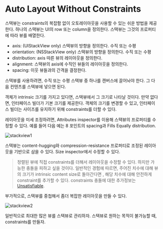 # Auto Layout Without Constraints

스택뷰는 constraints의 복잡함 없이 오토레이아웃을 사용할 수 있는 쉬운 방법을 제공한다. 하나의 스택뷰는 UI의 row 또는 column을 정의한다. 스택뷰는 그것의 프로퍼티에 따라 뷰를 배열한다.

- axis: (UIStackView only) 스택뷰의 방향을 정의한다. 수직 또는 수평
- orientation: (NSStackView only) 스택뷰의 방향을 정의한다. 수직 또는 수평
- distribution: axis 따른 뷰의 레이아웃을 정의한다.
- alignment: 스택뷰의 axis에 수직인 뷰들의 레이아웃을 정의한다.
- spacing: 이웃 뷰들과의 간격을 결정한다.

스택뷰를 사용하려면, 수직 또는 수평 스택뷰 중 하나를 캔버스에 끌어놔야 한다. 그 다음 컨텐츠를 스택뷰에 넣으면 된다.

객체가 intrinsic 크기를 가지고 있다면, 스택뷰에서 그 크기로 나타날 것이다. 만약 없다면, 인터페이스 빌더가 기본 크기를 제공한다. 객체의 크기를 변경할 수 있고, 인터페이스 빌더는 사이즈를 유지하기 위해 constraints를 더할 수 있다.

레이아웃을 미세 조정하려면, Attributes inspector를 이용해 스택뷰의 프로퍼티를 수정할 수 있다. 예를 들어 다음 예는 8 포인트의 spacing과 Fills Equally distribution.

![stackview1](https://developer.apple.com/library/content/documentation/UserExperience/Conceptual/AutolayoutPG/Art/IB_StackView_Simple_2x.png)

스택뷰는 content-hugging와 compression-resistance 프로퍼티로 조정된 레이아웃을 기반으로 삼을 수 있다. Size inspector에서 수정할 수 있다.

> 정렬된 뷰에 직접 constraints를 더해서 레이아웃을 수정할 수 있다. 하지만 가능한 충돌을 피하고 싶을 것이다. 일반적인 경험에 따르면, 주어진 치수에 대해 뷰의 크기가 intrinsic content size로 돌아간다면 , 해당 치수에 대해 안전하게 constraint를 추가할 수 있다. constraints 충돌에 대한 추가정보는 [Unsatisfiable](https://developer.apple.com/library/content/documentation/UserExperience/Conceptual/AutolayoutPG/ConflictingLayouts.html#//apple_ref/doc/uid/TP40010853-CH19-SW1).

부가적으로, 스택뷰를 중첩해서 좀더 복잡한 레이아웃을 만들 수 있다.

![stackview2](https://developer.apple.com/library/content/documentation/UserExperience/Conceptual/AutolayoutPG/Art/IB_StackView_NestedStacks_2x.png)

일반적으로 최대한 많은 뷰를 스택뷰로 관리하자. 스택뷰로 원하는 목적이 불가능할 때, constraints를 만들자.

